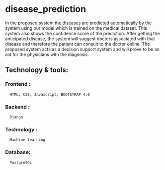 # disease_prediction
In the proposed system the diseases are predicted automatically by the system using our model which is trained on the medical dataset. This system also shows the confidence score of the prediction. After getting the anticipated disease, the system will suggest doctors associated with that disease and therefore the patient can consult to the doctor online. The proposed system acts as a decision support system and will prove to be an aid for the physicians with the diagnosis.

## Technology & tools: 
  ### Frontend : 
      HTML, CSS, Javascript, BOOTSTRAP 4.0
  
  ### Backend : 
      Django 
  
  ### Technology :
      Machine learning
  ### Database:
      PostgreSQL
